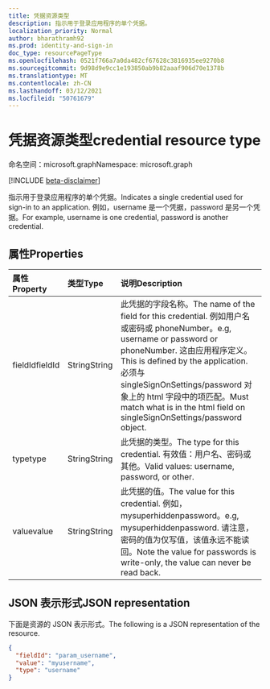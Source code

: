 ```yaml
---
title: 凭据资源类型
description: 指示用于登录应用程序的单个凭据。
localization_priority: Normal
author: bharathramh92
ms.prod: identity-and-sign-in
doc_type: resourcePageType
ms.openlocfilehash: 0521f766a7a0da482cf67628c3816935ee9270b8
ms.sourcegitcommit: 9d98d9e9cc1e193850ab9b82aaaf906d70e1378b
ms.translationtype: MT
ms.contentlocale: zh-CN
ms.lasthandoff: 03/12/2021
ms.locfileid: "50761679"
---
```

# <a name="credential-resource-type"></a><span data-ttu-id="0e937-103">凭据资源类型</span><span class="sxs-lookup"><span data-stu-id="0e937-103">credential resource type</span></span>

<span data-ttu-id="0e937-104">命名空间：microsoft.graph</span><span class="sxs-lookup"><span data-stu-id="0e937-104">Namespace: microsoft.graph</span></span>

[!INCLUDE [beta-disclaimer](../../includes/beta-disclaimer.md)]

<span data-ttu-id="0e937-105">指示用于登录应用程序的单个凭据。</span><span class="sxs-lookup"><span data-stu-id="0e937-105">Indicates a single credential used for sign-in to an application.</span></span> <span data-ttu-id="0e937-106">例如，username 是一个凭据，password 是另一个凭据。</span><span class="sxs-lookup"><span data-stu-id="0e937-106">For example, username is one credential, password is another credential.</span></span>

## <a name="properties"></a><span data-ttu-id="0e937-107">属性</span><span class="sxs-lookup"><span data-stu-id="0e937-107">Properties</span></span>

| <span data-ttu-id="0e937-108">属性</span><span class="sxs-lookup"><span data-stu-id="0e937-108">Property</span></span>     | <span data-ttu-id="0e937-109">类型</span><span class="sxs-lookup"><span data-stu-id="0e937-109">Type</span></span>        | <span data-ttu-id="0e937-110">说明</span><span class="sxs-lookup"><span data-stu-id="0e937-110">Description</span></span> |
|:-------------|:------------|:------------|
|<span data-ttu-id="0e937-111">fieldId</span><span class="sxs-lookup"><span data-stu-id="0e937-111">fieldId</span></span>|<span data-ttu-id="0e937-112">String</span><span class="sxs-lookup"><span data-stu-id="0e937-112">String</span></span>|<span data-ttu-id="0e937-113">此凭据的字段名称。</span><span class="sxs-lookup"><span data-stu-id="0e937-113">The name of the field for this credential.</span></span> <span data-ttu-id="0e937-114">例如用户名或密码或 phoneNumber。</span><span class="sxs-lookup"><span data-stu-id="0e937-114">e.g, username or password or phoneNumber.</span></span> <span data-ttu-id="0e937-115">这由应用程序定义。</span><span class="sxs-lookup"><span data-stu-id="0e937-115">This is defined by the application.</span></span> <span data-ttu-id="0e937-116">必须与 singleSignOnSettings/password 对象上的 html 字段中的项匹配。</span><span class="sxs-lookup"><span data-stu-id="0e937-116">Must match what is in the html field on singleSignOnSettings/password object.</span></span>|
|<span data-ttu-id="0e937-117">type</span><span class="sxs-lookup"><span data-stu-id="0e937-117">type</span></span>|<span data-ttu-id="0e937-118">String</span><span class="sxs-lookup"><span data-stu-id="0e937-118">String</span></span>|<span data-ttu-id="0e937-119">此凭据的类型。</span><span class="sxs-lookup"><span data-stu-id="0e937-119">The type for this credential.</span></span> <span data-ttu-id="0e937-120">有效值：用户名、密码或其他。</span><span class="sxs-lookup"><span data-stu-id="0e937-120">Valid values: username, password, or other.</span></span>|
|<span data-ttu-id="0e937-121">value</span><span class="sxs-lookup"><span data-stu-id="0e937-121">value</span></span>|<span data-ttu-id="0e937-122">String</span><span class="sxs-lookup"><span data-stu-id="0e937-122">String</span></span>|<span data-ttu-id="0e937-123">此凭据的值。</span><span class="sxs-lookup"><span data-stu-id="0e937-123">The value for this credential.</span></span> <span data-ttu-id="0e937-124">例如，mysuperhiddenpassword。</span><span class="sxs-lookup"><span data-stu-id="0e937-124">e.g, mysuperhiddenpassword.</span></span> <span data-ttu-id="0e937-125">请注意，密码的值为仅写值，该值永远不能读回。</span><span class="sxs-lookup"><span data-stu-id="0e937-125">Note the value for passwords is write-only, the value can never be read back.</span></span>|

## <a name="json-representation"></a><span data-ttu-id="0e937-126">JSON 表示形式</span><span class="sxs-lookup"><span data-stu-id="0e937-126">JSON representation</span></span>

<span data-ttu-id="0e937-127">下面是资源的 JSON 表示形式。</span><span class="sxs-lookup"><span data-stu-id="0e937-127">The following is a JSON representation of the resource.</span></span>

<!-- {
  "blockType": "resource",
  "optionalProperties": [

  ],
  "@odata.type": "microsoft.graph.credential",
  "baseType": null
}-->

```json
{
  "fieldId": "param_username",
  "value": "myusername",
  "type": "username"
}
```

<!-- uuid: 16cd6b66-4b1a-43a1-adaf-3a886856ed98
2019-02-04 14:57:30 UTC -->
<!-- {
  "type": "#page.annotation",
  "description": "credential resource",
  "keywords": "",
  "section": "documentation",
  "tocPath": ""
}-->


